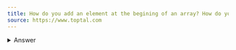 ```yaml
---
title: How do you add an element at the begining of an array? How do you add one at the end?
source: https://www.toptal.com
---
```


<details>
    <summary>Answer</summary>
```js
var myArray = ['a', 'b', 'c', 'd'];
myArray.push('end');
myArray.unshift('start');
console.log(myArray); // ["start", "a", "b", "c", "d", "end"]
```

With ES6, one can use the spread operator:

```js
myArray = ['start', ...myArray, 'end'];
```

</details>
